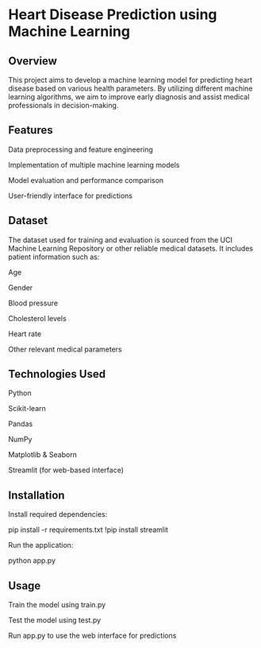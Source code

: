 # Heart Disease Prediction using Machine Learning
## Overview

This project aims to develop a machine learning model for predicting heart disease based on various health parameters. By utilizing different machine learning algorithms, we aim to improve early diagnosis and assist medical professionals in decision-making.

## Features

Data preprocessing and feature engineering

Implementation of multiple machine learning models

Model evaluation and performance comparison

User-friendly interface for predictions

## Dataset

The dataset used for training and evaluation is sourced from the UCI Machine Learning Repository or other reliable medical datasets. It includes patient information such as:

Age

Gender

Blood pressure

Cholesterol levels

Heart rate

Other relevant medical parameters

## Technologies Used

Python

Scikit-learn

Pandas

NumPy

Matplotlib & Seaborn

Streamlit (for web-based interface)

## Installation

Install required dependencies:

pip install -r requirements.txt
!pip install streamlit

Run the application:

python app.py

## Usage

Train the model using train.py

Test the model using test.py

Run app.py to use the web interface for predictions
